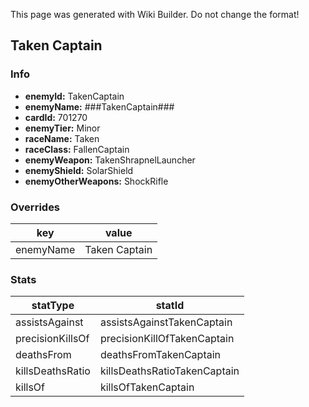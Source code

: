 <span class="wiki-builder">This page was generated with Wiki Builder. Do not change the format!</span>

## Taken Captain
### Info
* **enemyId:** TakenCaptain
* **enemyName:** ###TakenCaptain###
* **cardId:** 701270
* **enemyTier:** Minor
* **raceName:** Taken
* **raceClass:** FallenCaptain
* **enemyWeapon:** TakenShrapnelLauncher
* **enemyShield:** SolarShield
* **enemyOtherWeapons:** ShockRifle

### Overrides
key | value
--- | -----
enemyName | Taken Captain

### Stats
statType | statId
-------- | ------
assistsAgainst | assistsAgainstTakenCaptain
precisionKillsOf | precisionKillOfTakenCaptain
deathsFrom | deathsFromTakenCaptain
killsDeathsRatio | killsDeathsRatioTakenCaptain
killsOf | killsOfTakenCaptain

